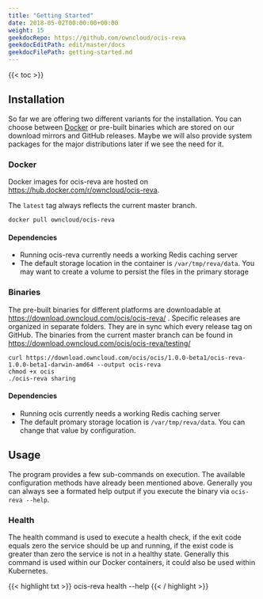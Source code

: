 ```yaml
---
title: "Getting Started"
date: 2018-05-02T00:00:00+00:00
weight: 15
geekdocRepo: https://github.com/owncloud/ocis-reva
geekdocEditPath: edit/master/docs
geekdocFilePath: getting-started.md
---
```


{{< toc >}}

## Installation

So far we are offering two different variants for the installation. You can choose between [Docker](https://www.docker.com/) or pre-built binaries which are stored on our download mirrors and GitHub releases. Maybe we will also provide system packages for the major distributions later if we see the need for it.

### Docker

Docker images for ocis-reva are hosted on https://hub.docker.com/r/owncloud/ocis-reva.

The `latest` tag always reflects the current master branch.

```console
docker pull owncloud/ocis-reva
```

#### Dependencies

- Running ocis-reva currently needs a working Redis caching server
- The default storage location in the container is `/var/tmp/reva/data`. You may want to create a volume to persist the files in the primary storage

### Binaries

The pre-built binaries for different platforms are downloadable at https://download.owncloud.com/ocis/ocis-reva/ . Specific releases are organized in separate folders. They are in sync which every release tag on GitHub. The binaries from the current master branch can be found in https://download.owncloud.com/ocis/ocis-reva/testing/

```console
curl https://download.owncloud.com/ocis/ocis/1.0.0-beta1/ocis-reva-1.0.0-beta1-darwin-amd64 --output ocis-reva
chmod +x ocis
./ocis-reva sharing
```

#### Dependencies

- Running ocis currently needs a working Redis caching server
- The default promary storage location is `/var/tmp/reva/data`. You can change that value by configuration.

## Usage

The program provides a few sub-commands on execution. The available configuration methods have already been mentioned above. Generally you can always see a formated help output if you execute the binary via `ocis-reva --help`.

### Health

The health command is used to execute a health check, if the exit code equals zero the service should be up and running, if the exist code is greater than zero the service is not in a healthy state. Generally this command is used within our Docker containers, it could also be used within Kubernetes.

{{< highlight txt >}}
ocis-reva health --help
{{< / highlight >}}
